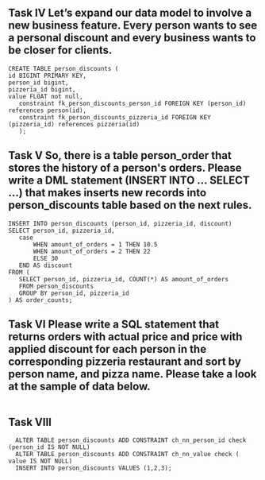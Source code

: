  ## Task IV Let’s expand our data model to involve a new business feature. Every person wants to see a personal discount and every business wants to be closer for clients.
 ```
CREATE TABLE person_discounts (
id BIGINT PRIMARY KEY,
person_id bigint,
pizzeria_id bigint,
value FLOAT not null,
	constraint fk_person_discounts_person_id FOREIGN KEY (person_id) references person(id),
	constraint fk_person_discounts_pizzeria_id FOREIGN KEY (pizzeria_id) references pizzeria(id)
	);
```
 ## Task V So, there is a table person_order that stores the history of a person's orders. Please write a DML statement (INSERT INTO ... SELECT ...) that makes inserts new records into person_discounts table based on the next rules.

 ```
INSERT INTO person_discounts (person_id, pizzeria_id, discount)
SELECT person_id, pizzeria_id,
	case
		WHEN amount_of_orders = 1 THEN 10.5
		WHEN amount_of_orders = 2 THEN 22
		ELSE 30
	END AS discount
FROM (
	SELECT person_id, pizzeria_id, COUNT(*) AS amount_of_orders
	FROM person_discounts
	GROUP BY person_id, pizzeria_id
) AS order_counts;
```

  ## Task VI Please write a SQL statement that returns orders with actual price and price with applied discount for each person in the corresponding pizzeria restaurant and sort by person name, and pizza name. Please take a look at the sample of data below.

  ```

```

  ## Task VIII

  ```
	ALTER TABLE person_discounts ADD CONSTRAINT ch_nn_person_id check (person_id IS NOT NULL)
	ALTER TABLE person_discounts ADD CONSTRAINT ch_nn_value check ( value IS NOT NULL)
	INSERT INTO person_discounts VALUES (1,2,3);
```
